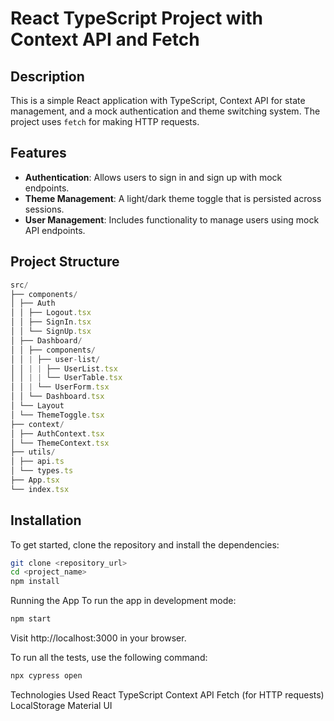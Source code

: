 # React TypeScript Project with Context API and Fetch

## Description

This is a simple React application with TypeScript, Context API for state management, and a mock authentication and theme switching system. The project uses `fetch` for making HTTP requests.

## Features

- **Authentication**: Allows users to sign in and sign up with mock endpoints.
- **Theme Management**: A light/dark theme toggle that is persisted across sessions.
- **User Management**: Includes functionality to manage users using mock API endpoints.

## Project Structure

```js
src/
├── components/
│ ├── Auth
│ │ ├── Logout.tsx
│ │ ├── SignIn.tsx
│ │ └── SignUp.tsx
│ ├── Dashboard/
│ │ ├── components/
│ │ | ├── user-list/
│ │ | | ├── UserList.tsx
│ │ | | └── UserTable.tsx
│ │ | └── UserForm.tsx
│ │ └── Dashboard.tsx
│ └── Layout
│ └── ThemeToggle.tsx
├── context/
│ ├── AuthContext.tsx
│ └── ThemeContext.tsx
├── utils/
│ ├── api.ts
│ └── types.ts
├── App.tsx
└── index.tsx
```

## Installation

To get started, clone the repository and install the dependencies:

```bash
git clone <repository_url>
cd <project_name>
npm install
```

Running the App
To run the app in development mode:

```bash
npm start
```

Visit http://localhost:3000 in your browser.

To run all the tests, use the following command:

```bash
npx cypress open
```

Technologies Used
React
TypeScript
Context API
Fetch (for HTTP requests)
LocalStorage
Material UI
